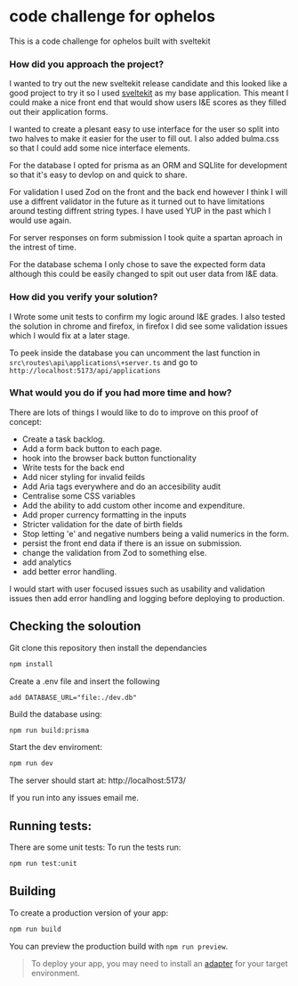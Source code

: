 # code challenge for ophelos

This is a code challenge for ophelos built with sveltekit


### How did you approach the project?
I wanted to try out the new sveltekit release candidate and this looked like a good project to try it so I used [sveltekit](https://kit.svelte.dev/) as my base application. This meant I could make a nice front end that would show users I&E scores as they filled out their application forms.

I wanted to create a plesant easy to use interface for the user so split into two halves to make it easier for the user to fill out. I also added bulma.css so that I could add some nice interface elements.

For the database I opted for prisma as an ORM and SQLlite for development so that it's easy to devlop on and quick to share.

For validation I used Zod on the front and the back end however I think I will use a diffrent validator in the future as it turned out to have limitations around testing diffrent string types. I have used YUP in the past which I would use again.

For server responses on form submission I took quite a spartan aproach in the intrest of time.

For the database schema I only chose to save the expected form data although this could be easily changed to spit out user data from I&E data.


### How did you verify your solution?
I Wrote some unit tests to confirm my logic around I&E grades.
I also tested the solution in chrome and firefox, in firefox I did see some validation issues which I would fix at a later stage.

To peek inside the database you can uncomment the last function in `src\routes\api\applications\+server.ts` and go to `http://localhost:5173/api/applications`

### What would you do if you had more time and how?
There are lots of things I would like to do to improve on this proof of concept:
 - Create a task backlog.
 - Add a form back button to each page.
 - hook into the browser back button functionality
 - Write tests for the back end
 - Add nicer styling for invalid feilds
 - Add Aria tags everywhere and do an accesibility audit
 - Centralise some CSS variables
 - Add the ability to add custom other income and expenditure.
 - Add proper currency formatting in the inputs
 - Stricter validation for the date of birth fields
 - Stop letting 'e' and negative numbers being a valid numerics in the form.
 - persist the front end data if there is an issue on submission.
 - change the validation from Zod to something else.
 - add analytics
 - add better error handling.

I would start with user focused issues such as usability and validation issues then add error handling and logging before deploying to production.

## Checking the soloution

Git clone this repository then install the dependancies

```bash
npm install
```
Create a .env file and insert the following
```
add DATABASE_URL="file:./dev.db"
```

Build the database using:
```bash
npm run build:prisma
```

Start the dev enviroment:
```bash
npm run dev
```

The server should start at: http://localhost:5173/

If you run into any issues email me.

## Running tests:
There are some unit tests:
To run the tests run:
```bash
npm run test:unit
```

## Building

To create a production version of your app:

```bash
npm run build
```

You can preview the production build with `npm run preview`.

> To deploy your app, you may need to install an [adapter](https://kit.svelte.dev/docs/adapters) for your target environment.

